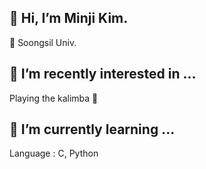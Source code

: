 ## 👋 Hi, I’m Minji Kim.
🏫 Soongsil Univ.

## 👀 I’m recently interested in ...
Playing the kalimba 🎵

## 🌱 I’m currently learning ...
Language : C, Python
